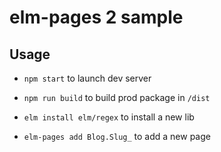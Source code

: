 # elm-pages 2 sample

## Usage

- `npm start` to launch dev server
- `npm run build` to build prod package in `/dist`

- `elm install elm/regex` to install a new lib
- `elm-pages add Blog.Slug_` to add a new page
